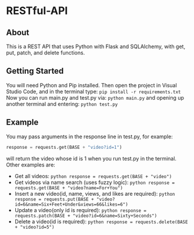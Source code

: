 # RESTful-API
## About
This is a REST API that uses Python with Flask and SQLAlchemy, with get, put, patch, and delete functions.

## Getting Started
You will need Python and Pip installed. Then open the project in Visual Studio Code, and in the terminal type:
`pip install -r requirements.txt`
Now you can run main.py and test.py via:
`python main.py`
and opening up another terminal and entering:
`python test.py`

## Example
You may pass arguments in the response line in test.py, for example:
```python
response = requests.get(BASE + "video?id=1")
```
will return the video whose id is 1 when you run test.py in the terminal.
Other examples are:
* Get all videos: ```python
response = requests.get(BASE + "video")```
* Get videos via name search (uses fuzzy logic): ```python
response = requests.get(BASE + "video?name=For+You")```
* Insert a new video(id, name, views, and likes are required): ```python
response = requests.put(BASE + "video?id=6&name=Six+Feet+Under&views=66&likes=6")```
* Update a video(only id is required): ```python
response = requests.patch(BASE + "video?id=6&name=Sixty+Seconds")```
* Delete a video(id is required): ```python
response = requests.delete(BASE + "video?id=5")```
